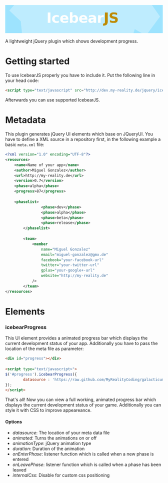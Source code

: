 ![icebearJS](icebearjs-head.png)

A lightweight jQuery plugin which shows development progress.

Getting started
===

To use IcebearJS properly you have to include it. Put the following line in your head code:

```html
<script type="text/javascript" src="http://dev.my-reality.de/jquery/icebearjs/1.0/jquery.icebearjs.min.js"></script>
```

Afterwards you can use supported IcebearJS.

Metadata
===

This plugin generates jQuery UI elements which base on JQueryUI. You have to define a XML source in a repository first, in the following example a basic ```meta.xml``` file:

```xml
<?xml version="1.0" encoding="UTF-8"?>
<resources>
	<name>Name of your app</name>
	<author>Miguel Gonzalez</author>
	<url>http://my-reality.de</url>
	<version>0.7</version>
	<phase>alpha</phase>
	<progress>87</progress>
	
	<phaselist>
                <phase>dev</phase>
                <phase>alpha</phase>
                <phase>beta</phase>
                <phase>release</phase>
        </phaselist>

        <team>
            <member
                name="Miguel Gonzalez"
                email="miguel-gonzalez@gmx.de"
                facebook="your-facebook-url"
                twitter="your-twitter-url"
                gplus="your-google+-url"
                website="http://my-reality.de"
            />
        </team>
</resources>
```

Elements
===

### icebearProgress

This UI element provides a animated progress bar which displays the current development status of your app. Additionally you have to pass the location of the meta file as parameter:

```html
<div id="progress"></div>

<script type="text/javascript>">
$('#progress').icebearProgress({
        datasource : 'https://raw.github.com/MyRealityCoding/galacticum/master/res/xml/meta.xml'
});
</script>
```
That's all! Now you can view a full working, animated progress bar which displays the current development status of your game. Additionally you can style it with CSS to improve appeareance.

#### Options

 * *datasource*: The location of your meta data file
 * *animated*: Turns the animations on or off
 * *animationType*: jQuery animation type
 * *duration*: Duration of the animation
 * *onEnterPhase*: listener function which is called when a new phase is entered
 * *onLeavePhase*: listener function which is called when a phase has been leaved
 * *internalCss*: Disable for custom css positioning


